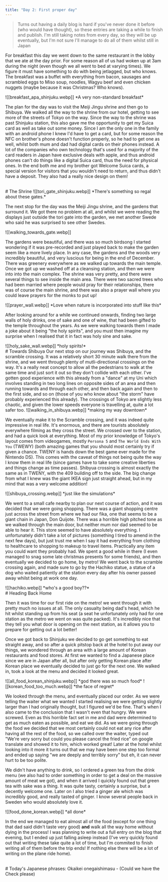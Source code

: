 ```yaml
---
title: "Day 2: First proper day"
---
```

>Turns out having a daily blog is hard if you've never done it before (who would have thought), so these entries are taking a while to finish and publish. I'm still taking notes from every day, so they will be up eventually, but I'm not sure I'll manage to do all of them whilst still in Japan

For breakfast this day we went down to the same restaurant in the lobby that we ate at the day prior. For some reason all of us had woken up at 3am during the night (even though we all went to bed at varying times). We figure it must have something to do with being jetlagged, but who knows. The breakfast was a buffet with everything from bacon, sausages and scrambled eggs to Miso soup, noodles, Wagyu beef and even chicken nuggets (maybe because it was Christmas? Who knows).

<span class="centerimg">
![[breakfast_apa_shinjuku.webp]]
*A very non-standard breakfast*
<span>

The plan for the day was to visit the Meiji Jingu shrine and then go to Shibuya. We walked all the way to the shrine from our hotel, getting to see more of the streets of Tokyo on the way. Since the way to the shrine was past Shinjuku station, this also gave me the opportunity to get my Suica card as well as take out some money. Since I am the only one in the family with an android phone I knew I'd have to get a card, but for some reason the NFC on brother's phone doesn't function properly, so he had to get one as well, whilst both mum and dad had digital cards on their phones instead. A lot of the companies who own technology that's used for a majority of the card readers in Japan have exclusive deals with apple, and thus android phones can't do things like a digital Suica card, thus the need for physical ones. In the end both me and my brother got Welcome Suica cards, a special version for visitors that you wouldn't need to return, and thus didn't have a deposit. They also had a really nice design on them!

<br>
# The Shrine

<span class="centerimg">
![[tori_gate_shinjuku.webp]]
*There's something so regal about these gates.*
</span>

The next stop for the day was the Meiji Jingu shrine, and the gardens that surround it. We got there no problem at all, and whilst we were reading the displays just outside the tori gate into the garden, we met another Swede who said he was surprised to see other Swedes.

<span class="rightimg">
<span class="smallimg">
![[walking_towards_gate.webp]]
</span>
</span>

The gardens were beautiful, and there was so much birdsong I started wondering if it was pre-recorded and just played back to make the garden seem like a more lively place. In any case, the gardens and the woods very incredibly beautiful, and very luscious for being in the end of December. There was greenery everywhere as we walked up towards the main temple. Once we got up we washed off at a cleansing station, and then we were into into the main complex. The shrine was very pretty, and there were several things to see inside the main area. There were two sacred trees who had been married where people would pray for their relationships, there was of course the main shrine, and there was also a prayer wall where you could leave prayers for the monks to put up!

<span class="centerimg">
![[prayer_wall.webp]]
*Love when nature is incorporated into stuff like this*
</span>

After looking around for a while we continued onwards, finding two large walls of holy drinks, one of sake and one of wine, that had been gifted to the temple throughout the years. As we were walking towards them I made a joke about it being "the holy spirits", and you must then imagine my surprise when I realised that it in fact was holy sine and sake.

<span class="centerimg">
![[holy_sake_wall.webp]]
*holy spirits!*
</span>

<br>
# Towards Shibuya
Our next stop on our journey was Shibuya, and the scramble crossing. It was a relatively short 30 minute walk there from the shrine, and we went through plenty of mutli-directional crossings on the way. It's a really neat concept to allow all the pedestrians to walk at the same time and just sort it out so they don't collide with each other. I've gotten good experience with this already from a "dance" at my Uni which involves standing in two long lines on opposite sides of an area and then running towards and through each other, and then back again and then to the first side, and so on (those of you who know about "the storm" have probably experienced this already). The crossings of Tokyo are slightly less chaotic, and given the lower speeds everyone is travelling at, quite a lot safer too.

<span class="rightimg">
<span class="smallimg">
![[walking_in_shibuya.webp]]
*making my way downtown*
</span>
</span>

We eventually make it to the Scramble crossing, and it was indeed quite impressive in real life. It's enormous, and there are tourists absolutely everywhere filming as they cross the street. We crossed over to the station, and had a quick look at everything. Most of my prior knowledge of Tokyo's layout comes from videogames, mostly `Persona 5` and `The World Ends With You` (TWEWY) (both amazing games that you should most certainly try if given a chance. TWENY is hands down the best game ever made for the Nintendo DS). This comes with the caveat of things not being quite the way I know them in real life (since games have to take some creative liberties and things change as time passes). Shibyua crossing is almost exactly the same as in TWENY, with the 409 building off to the side. The big change from what I knew was the giant IKEA sign just straight ahead, but in my mind that was a very welcome addition!

<span class="centerimg">
![[shibuya_crossing.webp]]
*just like the simulations*
</span>

We went to a small cafe nearby to plan our next course of action, and it was decided that we were going shopping. There was  a giant shopping centre just across the street from where we had our fika, one that seems to be a giant chain in Japan, Don Quijote. There was a horrible high pitched tone as we walked through the main door, but neither mum nor dad seemed to be able to hear it. This store seemed to have absolutely everything. I unfortunately didn't take a lot of pictures (something I tired to amend in the next few days), but just trust me when I say it had everything from clothing to healthcare to shopping to makeup to travel items. Practically any item you could want they probably had. We spent a good while in there (I even managed to snag some late christmas presents for some friends), and then eventually we decided to go home, by metro!  We went back to the scramble crossing again, and made sure to go by the Hachiko statue, a statue of a dog who waited patiently at the station every day after his owner passed away whilst being at work one day.

<span class="rightimg">
<span class="smallimg">
![[hachiko.webp]]
*who's a good boy??*
</span>
</span>

<br>
# Heading Back Home

Then it was time for our first ride on the metro! we went through it with pretty much no issues at all. The only casualty being dad's head, which he hit whilst standing up from his seat (a seat he unfortunately only had for one station as the metro we went on was quite packed). It's incredibly nice that they tell you what door is opening on the next station, as it allows you to prepare for getting out a lot better! 

Once we got back to Shinjuku we decided to go get something to eat straight away, and so after a quick pitstop back at the hotel to put away our things, we wondered through an area with a large amount of Korean restaurants and food stores. At first we wanted to find a Japanese place since we are in Japan after all, but after only getting Korean place after Korean place we eventually decided to just go for the next one. We walked in, took a look at the menu and decided it looked great.

<span class="centerimg">
![[all_food_korean_shinjuku.webp]]
*god there was so much food*
</span>

<span class="rightimg">
<span class="smallimg">
![[korean_food_too_much.webp]]
*the face of regret*
</span>
</span>

We looked through the menu, and eventually placed our order. As we were telling the waiter what we wanted I started realising we were getting slightly larger than I had originally thought, but I figured we'd be fine. That's when I also came to the conclusion that I wasn't even that hungry. We were screwed. Even as this horrible fact set in me and dad were determined to get as much eaten as possible, and eat we did. As we were going through the food we decided that we most certainly could not eat any rice after having all the rest of the food, so we called over the waiter, typed out "We're very sorry but could you please cancel the fried rice" on google translate and showed it to him, which worked great! Later at the hotel whilst looking into it more it turns out that we may have been one step too formal and ended up saying "we are deeply and terribly sorry" but eh, it can never hurt to be too polite.

We didn't have anything to drink, so I ordered a green tea from the drink menu (we also had to order something in order to get a deal on the massive amount of meat we got), and when it arrived I quickly found out that green tea with sake was a thing. It was quite tasty, certainly a surprise, but a decently welcome one. Later on I also tried a ginger ale which was incredibly good, and really tasted of ginger. I know several people back in Sweden who would absolutely love it. 

<span class="leftimg">
<span class="smallimg">
![[food_done_korean.webp]]
*all done*
</span>
</span>

In the end we managed to eat almost all of the food (except for one thing that dad said didn't taste very good) **and** walk all the way home without dying in the process! I was planning to write out a full entry on the blog that evening, but I ended up just falling asleep instead (I've very quickly found out that writing these take quite a lot of time, but I'm commited to finish writing all of them before the trip ends! If nothing else there will be a lot of writing on the plane ride home).

<br>
# Today's Japanese phrases:
Okaikei onegaishimasu - (Could we have the Check please)